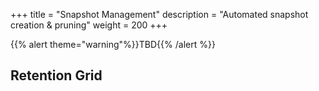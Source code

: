 +++
title = "Snapshot Management"
description = "Automated snapshot creation & pruning"
weight = 200
+++

{{% alert theme="warning"%}}TBD{{% /alert %}}

## Retention Grid
